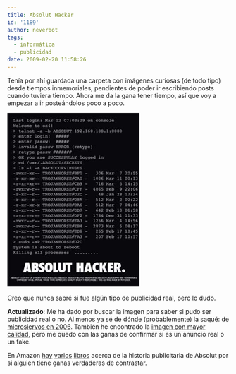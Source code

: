 ```yaml
---
title: Absolut Hacker
id: '1189'
author: neverbot
tags:
  - informática
  - publicidad
date: 2009-02-20 11:58:26
---
```


Tenía por ahí guardada una carpeta con imágenes curiosas (de todo tipo) desde tiempos inmemoriales, pendientes de poder ir escribiendo posts cuando tuviera tiempo. Ahora me da la gana tener tiempo, así que voy a empezar a ir posteándolos poco a poco.

![Absolut hacker](./absolut-hacker/absolut-hacker.jpg "Absolut hacker")

Creo que nunca sabré si fue algún tipo de publicidad real, pero lo dudo.

**Actualizado**: Me ha dado por buscar la imagen para saber si pudo ser publicidad real o no. Al menos ya sé de dónde (probablemente) la saqué: de [microsiervos en 2006](http://www.microsiervos.com/archivo/hackers/absolut-hacker.html). También he encontrado la [imagen con mayor calidad](http://www.pixy.cz/pixylophone/obrazky/absolut-hacker.gif), pero me quedo con las ganas de confirmar si es un anuncio real o un fake.

En Amazon [hay](http://www.amazon.com/Absolut-Biography-Bottle-Carl-Hamilton/dp/1587991373/ref=pd_bbs_sr_3?ie=UTF8&s=books&qid=1235128410&sr=8-3) [varios](http://www.amazon.com/Absolut-Book-Vodka-Advertising-Story/dp/1885203292/ref=pd_bbs_sr_1?ie=UTF8&s=books&qid=1235128410&sr=8-1) [libros](http://www.amazon.com/Absolut-Sequel-Advertising-Story-Continues/dp/0794603319/ref=pd_bbs_sr_2?ie=UTF8&s=books&qid=1235128410&sr=8-2) acerca de la historia publicitaria de Absolut por si alguien tiene ganas verdaderas de contrastar.
